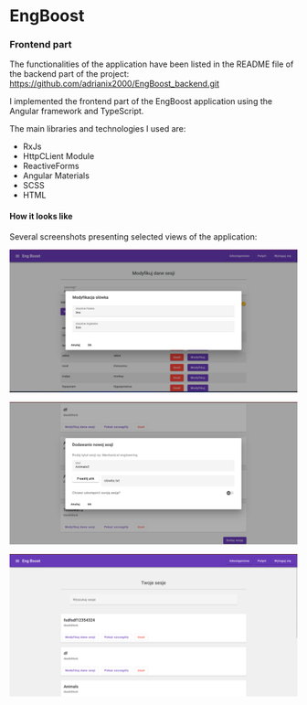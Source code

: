 # EngBoost
### Frontend part

The functionalities of the application have been listed in the README file of the backend part of the project: https://github.com/adrianix2000/EngBoost_backend.git

I implemented the frontend part of the EngBoost application using the Angular framework and TypeScript.

The main libraries and technologies I used are:
* RxJs
* HttpCLient Module
* ReactiveForms
* Angular Materials
* SCSS
* HTML

#### How it looks like
Several screenshots presenting selected views of the application:

!["Modifying existing word"](./previews/modyfikacja_slowka.png)

!["Adding new session, and uploading CSV file"](./previews/dodawanie_sesji.png)


!["Main view"](./previews/pulpit.png)
